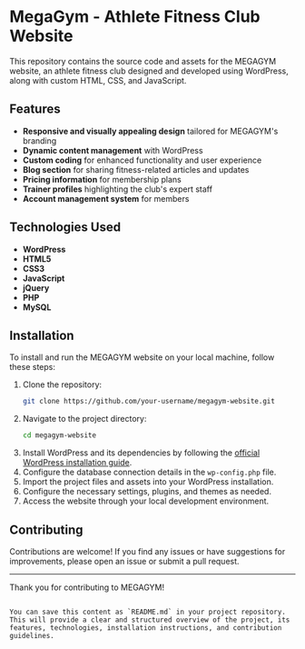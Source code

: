 # MegaGym - Athlete Fitness Club Website

This repository contains the source code and assets for the MEGAGYM website, an athlete fitness club designed and developed using WordPress, along with custom HTML, CSS, and JavaScript.

## Features

- **Responsive and visually appealing design** tailored for MEGAGYM's branding
- **Dynamic content management** with WordPress
- **Custom coding** for enhanced functionality and user experience
- **Blog section** for sharing fitness-related articles and updates
- **Pricing information** for membership plans
- **Trainer profiles** highlighting the club's expert staff
- **Account management system** for members

## Technologies Used

- **WordPress**
- **HTML5**
- **CSS3**
- **JavaScript**
- **jQuery**
- **PHP**
- **MySQL**

## Installation

To install and run the MEGAGYM website on your local machine, follow these steps:

1. Clone the repository:
   ```bash
   git clone https://github.com/your-username/megagym-website.git
   ```
2. Navigate to the project directory:
   ```bash
   cd megagym-website
   ```
3. Install WordPress and its dependencies by following the [official WordPress installation guide](https://wordpress.org/support/article/how-to-install-wordpress/).
4. Configure the database connection details in the `wp-config.php` file.
5. Import the project files and assets into your WordPress installation.
6. Configure the necessary settings, plugins, and themes as needed.
7. Access the website through your local development environment.

## Contributing

Contributions are welcome! If you find any issues or have suggestions for improvements, please open an issue or submit a pull request.

---

Thank you for contributing to MEGAGYM!
```

You can save this content as `README.md` in your project repository. This will provide a clear and structured overview of the project, its features, technologies, installation instructions, and contribution guidelines.
